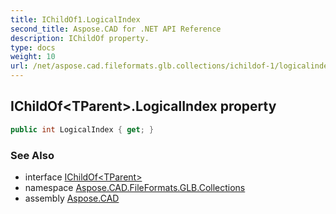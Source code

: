 ```yaml
---
title: IChildOf1.LogicalIndex
second_title: Aspose.CAD for .NET API Reference
description: IChildOf property. 
type: docs
weight: 10
url: /net/aspose.cad.fileformats.glb.collections/ichildof-1/logicalindex/
---
```

## IChildOf&lt;TParent&gt;.LogicalIndex property

```csharp
public int LogicalIndex { get; }
```

### See Also

* interface [IChildOf&lt;TParent&gt;](../)
* namespace [Aspose.CAD.FileFormats.GLB.Collections](../../ichildof-1/)
* assembly [Aspose.CAD](../../../)



